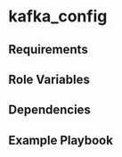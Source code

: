 kafka_config
=========



Requirements
------------



Role Variables
--------------



Dependencies
------------



Example Playbook
----------------

